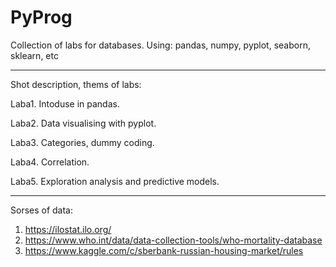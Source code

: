 # PyProg
Collection of labs for databases. 
Using: pandas, numpy, pyplot, seaborn, sklearn, etc

-------

Shot description, thems of labs:

Laba1. Intoduse in pandas.

Laba2. Data visualising with pyplot.

Laba3. Categories, dummy coding.

Laba4. Correlation.

Laba5. Exploration analysis and predictive models.

-----

Sorses of data:
1. https://ilostat.ilo.org/
2. https://www.who.int/data/data-collection-tools/who-mortality-database
3. https://www.kaggle.com/c/sberbank-russian-housing-market/rules
